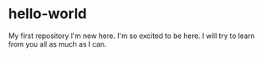 # hello-world
My first repository 
I'm new here. I'm so excited to be here. I will try to learn from you all as much as I can. 
